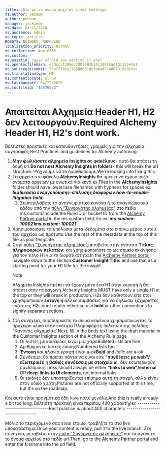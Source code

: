 ```yaml
---
title: ίδιο με το όνομα αρχείου είναι καλύτερο
ms.author: pebaum
author: pebaum
manager: jackiesm
ms.date: 04/21/2020
ms.audience: Admin
ms.topic: article
ROBOTS: NOINDEX, NOFOLLOW
localization_priority: Normal
ms.collection: Adm_O365
ms.custom: ''
ms.assetid: (guid of old soc version if any)
ms.openlocfilehash: e2dcca1295e37007593b34c2d818ad1d1133e4a1
ms.sourcegitcommit: 55eff703a17e500681d8fa6a87eb067019ade3cc
ms.translationtype: MT
ms.contentlocale: el-GR
ms.lasthandoff: 04/22/2020
ms.locfileid: "43676533"
---
```

# <a name="required-alchemy-header-h1-h2s-dont-work"></a><span data-ttu-id="0c6c7-102">Απαιτείται Αλχημεία Header H1, H2 δεν λειτουργούν.</span><span class="sxs-lookup"><span data-stu-id="0c6c7-102">Required Alchemy Header H1, H2's dont work.</span></span>
<span data-ttu-id="0c6c7-103">Βέλτιστες πρακτικές και κατευθυντήριες γραμμές για την αλχημεία συγγραφής:</span><span class="sxs-lookup"><span data-stu-id="0c6c7-103">Best Practices and guidelines for Alchemy authoring:</span></span>

1. <span data-ttu-id="0c6c7-104">**Μην φωλιάσετε αλχημεία Insights σε φακέλους**- αυτό θα σπάσει τη δομή url.</span><span class="sxs-lookup"><span data-stu-id="0c6c7-104">**Do not nest Alchemy Insights in folders**- this will break the url structure.</span></span> <span data-ttu-id="0c6c7-105">Ψάχνουμε να το διορθώσουμε.</span><span class="sxs-lookup"><span data-stu-id="0c6c7-105">We're looking into fixing this.</span></span>
1. <span data-ttu-id="0c6c7-106">Τα αρχεία στο φάκελο **AlchemyInsights** θα πρέπει να έχουν πεζά ονόματα αρχείων με ενωτικά για κενά ex.</span><span class="sxs-lookup"><span data-stu-id="0c6c7-106">Files in the **AlchemyInsights** folder should have lowercase filenames with hyphens for spaces ex.</span></span> <span data-ttu-id="0c6c7-107">***διαδικασία ενεργοποίησης-επίλυσης διαφορών***.</span><span class="sxs-lookup"><span data-stu-id="0c6c7-107">***how-to-enable-litigation-hold***.</span></span>
    1. <span data-ttu-id="0c6c7-108">Συμπεριλάβετε το αναγνωριστικό κανόνα ή το αναγνωριστικό κάδου από την [πύλη "Συνεργάτης αλχημείας"](https://alchemyportal.azurewebsites.net) στο πεδίο ms.custom.</span><span class="sxs-lookup"><span data-stu-id="0c6c7-108">Include the Rule ID or bucket ID from the [Alchemy Partner portal](https://alchemyportal.azurewebsites.net) in the ms.custom field.</span></span> <span data-ttu-id="0c6c7-109">Ex.</span><span class="sxs-lookup"><span data-stu-id="0c6c7-109">ex.</span></span> <span data-ttu-id="0c6c7-110">***ms.custom: 100021***</span><span class="sxs-lookup"><span data-stu-id="0c6c7-110">***ms.custom: 100021***</span></span>
1. <span data-ttu-id="0c6c7-111">Χρησιμοποιήστε τα υπόλοιπα μετα-δεδομένα στο επάνω μέρος αυτού του αρχείου ως πρότυπο.</span><span class="sxs-lookup"><span data-stu-id="0c6c7-111">Use the rest of the metadata at the top of this file as your template.</span></span>
1. <span data-ttu-id="0c6c7-112">Στην [πύλη "Συνεργάτης αλχημείας",](https://alchemyportal.azurewebsites.net)μεταβείτε στην ενότητα **Τίτλος πληροφοριών πελατών:** και χρησιμοποιήστε το ως σημείο εκκίνησης για τον τίτλο H1 για τη διορατικότητα.</span><span class="sxs-lookup"><span data-stu-id="0c6c7-112">In the [Alchemy Partner portal](https://alchemyportal.azurewebsites.net), navigate down to the section **Customer Insight Title:** and use that as a starting point for your H1 title for the insight.</span></span> 
    > [!NOTE]
    > <span data-ttu-id="0c6c7-113">Αλχημεία Insights πρεπει να έχουν μόνο ένα H1 στην κορυφή ή θα σπάσει στην παραγωγή.</span><span class="sxs-lookup"><span data-stu-id="0c6c7-113">Alchemy Insights MUST have only a single H1 at the top or they will break in production.</span></span> <span data-ttu-id="0c6c7-114">H2s δεν καθιστούν είτε έτσι χρησιμοποιούν **έντονη ή** άλλες συμβάσεις για να δηλώσει ξεχωριστές ενότητες.</span><span class="sxs-lookup"><span data-stu-id="0c6c7-114">H2s dont render either so use **bold** or other conventions to signify separate sections.</span></span>
1. <span data-ttu-id="0c6c7-115">Στη συνέχεια, συμπληρώστε το σώμα κειμένου χρησιμοποιώντας το πρόχειρο υλικό στην ενότητα Πληροφορίες πελατών της σελίδας "Κανόνας αλχημείας"</span><span class="sxs-lookup"><span data-stu-id="0c6c7-115">Next, fill in the body text using the draft material in the Customer Insights section of the Alchemy Rule page</span></span>
    1. <span data-ttu-id="0c6c7-116">Οι λίστες με κουκκίδες είναι μια χαρά</span><span class="sxs-lookup"><span data-stu-id="0c6c7-116">Bulleted lists are fine</span></span>
    1. <span data-ttu-id="0c6c7-117">Αριθμημένες λίστες επίσης</span><span class="sxs-lookup"><span data-stu-id="0c6c7-117">Numbered lists too</span></span>
    1. <span data-ttu-id="0c6c7-118">**Έντονη** και *πλάγια γραφή* είναι a-ok</span><span class="sxs-lookup"><span data-stu-id="0c6c7-118">**Bold** and *italic* are a-ok</span></span>
    1. <span data-ttu-id="0c6c7-119">Σύνδεσμοι θα πρέπει πάντα να είναι είτε **"συνδέσεις με web"/ εξωτερικές** ή **βαθιές συνδέσεις με στοιχεία ui,** δεν εσωτερικούς συνδέσμους.</span><span class="sxs-lookup"><span data-stu-id="0c6c7-119">Links should always be either **"links to web"/external** OR **deep-links to UI elements**, not internal links.</span></span>
    1. <span data-ttu-id="0c6c7-120">Οι εικόνες δεν υποστηρίζονται επίσημα αυτή τη στιγμή, αλλά είναι στον οδικό χάρτη.</span><span class="sxs-lookup"><span data-stu-id="0c6c7-120">Pictures are not officially supported at this time, but it's on the roadmap.</span></span>

<span data-ttu-id="0c6c7-121">Και αυτό είναι πραγματικά ήδη λίγο πολύ μεγάλο.</span><span class="sxs-lookup"><span data-stu-id="0c6c7-121">And this is really already a bit too long.</span></span> <span data-ttu-id="0c6c7-122">Βέλτιστη πρακτική είναι περίπου 400 χαρακτήρες ---------------------------------</span><span class="sxs-lookup"><span data-stu-id="0c6c7-122">Best practice is about 400 characters ---------------------------------</span></span>

<span data-ttu-id="0c6c7-123">Μόλις το περιεχόμενό σας είναι έτοιμο, τραβήξτε το στο live υποκατάστημα.</span><span class="sxs-lookup"><span data-stu-id="0c6c7-123">Once your content is ready, pull it to the live branch.</span></span> <span data-ttu-id="0c6c7-124">Στη συνέχεια, μεταβείτε στην [πύλη "Συνεργάτης αλχημείας"](https://alchemyportal.azurewebsites.net) και εισαγάγετε το όνομα αρχείου στο πεδίο url.</span><span class="sxs-lookup"><span data-stu-id="0c6c7-124">Then, go to the [Alchemy Partner portal](https://alchemyportal.azurewebsites.net) and enter the filename into the url field.</span></span> 